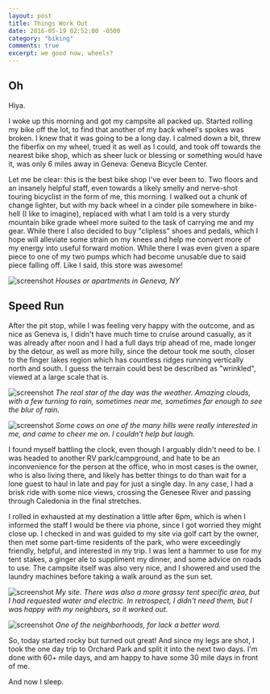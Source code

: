 ```yaml
---
layout: post
title: Things Work Out
date: 2016-05-19 02:52:00 -0500
category: "biking"
comments: true
excerpt: we good now, wheels?
---
```

## Oh

Hiya.

I woke up this morning and got my campsite all packed up. Started rolling my bike off the lot, to find that another of my back wheel's spokes was broken. I knew that it was going to be a long day. I calmed down a bit, threw the fiberfix on my wheel, trued it as well as I could, and took off towards the nearest bike shop, which as sheer luck or blessing or something would have it, was only 6 miles away in Geneva: Geneva Bicycle Center.

Let me be clear: this is the best bike shop I've ever been to. Two floors and an insanely helpful staff, even towards a likely smelly and nerve-shot touring bicyclist in the form of me, this morning. I walked out a chunk of change lighter, but with my back wheel in a cinder pile somewhere in bike-hell (I like to imagine), replaced with what I am told is a very sturdy mountain bike grade wheel more suited to the task of carrying me and my gear. While there I also decided to buy "clipless" shoes and pedals, which I hope will alleviate some strain on my knees and help me convert more of my energy into useful forward motion. While there I was even given a spare piece to one of my two pumps which had become unusable due to said piece falling off. Like I said, this store was awesome!

![screenshot](https://raw.githubusercontent.com/glenlovett/glenlovett.github.io/master/assets/IMG_20160519_121408671.jpg)
*Houses or apartments in Geneva, NY*

## Speed Run

After the pit stop, while I was feeling very happy with the outcome, and as nice as Geneva is, I didn't have much time to cruise around casually, as it was already after noon and I had a full days trip ahead of me, made longer by the detour, as well as more hilly, since the detour took me south, closer to the finger lakes region which has countless ridges running vertically north and south. I guess the terrain could best be described as "wrinkled", viewed at a large scale that is.

![screenshot](https://raw.githubusercontent.com/glenlovett/glenlovett.github.io/master/assets/IMG_20160519_124758536.jpg)
*The real star of the day was the weather. Amazing clouds, with a few turning to rain, sometimes near me, sometimes far enough to see the blur of rain.*

![screenshot](https://raw.githubusercontent.com/glenlovett/glenlovett.github.io/master/assets/IMG_20160519_125115078.jpg)
*Some cows on one of the many hills were really interested in me, and came to cheer me on. I couldn't help but laugh.*

I found myself battling the clock, even though I arguably didn't need to be. I was headed to another RV park/campground, and hate to be an inconvenience for the person at the office, who in most cases is the owner, who is also living there, and likely has better things to do than wait for a lone guest to haul in late and pay for just a single day. In any case, I had a brisk ride with some nice views, crossing the Genesee River and passing through Caledonia in the final stretches.

I rolled in exhausted at my destination a little after 6pm, which is when I informed the staff I would be there via phone, since I got worried they might close up. I checked in and was guided to my site via golf cart by the owner, then met some part-time residents of the park, who were exceedingly friendly, helpful, and interested in my trip. I was lent a hammer to use for my tent stakes, a ginger ale to suppliment my dinner, and some advice on roads to use. The campsite itself was also very nice, and I showered and used the laundry machines before taking a walk around as the sun set.

![screenshot](https://raw.githubusercontent.com/glenlovett/glenlovett.github.io/master/assets/IMG_20160519_190656590.jpg)
*My site. There was also a more grassy tent specific area, but I had requested water and electric. In retrospect, I didn't need them, but I was happy with my neighbors, so it worked out.*

![screenshot](https://raw.githubusercontent.com/glenlovett/glenlovett.github.io/master/assets/IMG_20160519_201436405.jpg)
*One of the neighborhoods, for lack a better word.*

So, today started rocky but turned out great! And since my legs are shot, I took the one day trip to Orchard Park and split it into the next two days. I'm done with 60+ mile days, and am happy to have some 30 mile days in front of me.

And now I sleep.
